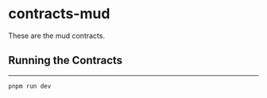 # contracts-mud
These are the mud contracts.

## Running the Contracts
___
````shell
pnpm run dev
````